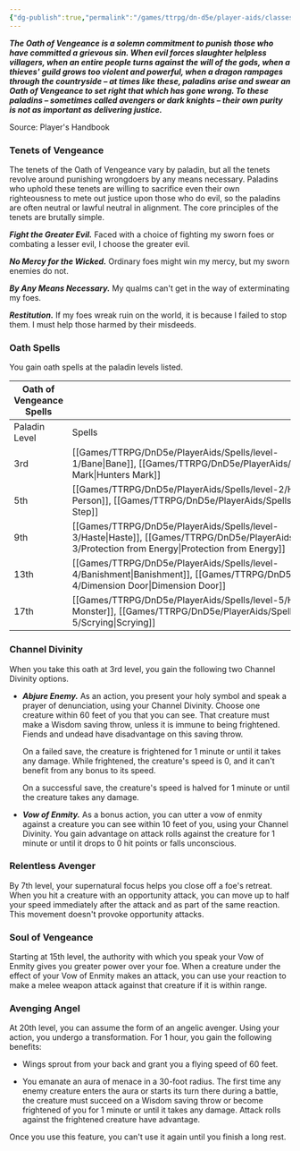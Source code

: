 ```yaml
---
{"dg-publish":true,"permalink":"/games/ttrpg/dn-d5e/player-aids/classes/class-specialisations/paladin-oath-of-vengeance/","tags":["TTRPG/DND/5e"]}
---
```



**_The Oath of Vengeance is a solemn commitment to punish those who have committed a grievous sin. When evil forces slaughter helpless villagers, when an entire people turns against the will of the gods, when a thieves' guild grows too violent and powerful, when a dragon rampages through the countryside – at times like these, paladins arise and swear an Oath of Vengeance to set right that which has gone wrong. To these paladins – sometimes called avengers or dark knights – their own purity is not as important as delivering justice._**

Source: Player's Handbook

### Tenets of Vengeance

The tenets of the Oath of Vengeance vary by paladin, but all the tenets revolve around punishing wrongdoers by any means necessary. Paladins who uphold these tenets are willing to sacrifice even their own righteousness to mete out justice upon those who do evil, so the paladins are often neutral or lawful neutral in alignment. The core principles of the tenets are brutally simple.

**_Fight the Greater Evil._** Faced with a choice of fighting my sworn foes or combating a lesser evil, I choose the greater evil.

**_No Mercy for the Wicked._** Ordinary foes might win my mercy, but my sworn enemies do not.

**_By Any Means Necessary._** My qualms can't get in the way of exterminating my foes.

**_Restitution._** If my foes wreak ruin on the world, it is because I failed to stop them. I must help those harmed by their misdeeds.

### Oath Spells

You gain oath spells at the paladin levels listed.

|Oath of Vengeance Spells|   |
|---|---|
|Paladin Level|Spells|
|3rd|[[Games/TTRPG/DnD5e/PlayerAids/Spells/level-1/Bane\|Bane]], [[Games/TTRPG/DnD5e/PlayerAids/Spells/level-1/Hunters Mark\|Hunters Mark]]|
|5th|[[Games/TTRPG/DnD5e/PlayerAids/Spells/level-2/Hold Person\|Hold Person]], [[Games/TTRPG/DnD5e/PlayerAids/Spells/level-2/Misty Step\|Misty Step]]|
|9th|[[Games/TTRPG/DnD5e/PlayerAids/Spells/level-3/Haste\|Haste]], [[Games/TTRPG/DnD5e/PlayerAids/Spells/level-3/Protection from Energy\|Protection from Energy]]|
|13th|[[Games/TTRPG/DnD5e/PlayerAids/Spells/level-4/Banishment\|Banishment]], [[Games/TTRPG/DnD5e/PlayerAids/Spells/level-4/Dimension Door\|Dimension Door]]|
|17th|[[Games/TTRPG/DnD5e/PlayerAids/Spells/level-5/Hold Monster\|Hold Monster]], [[Games/TTRPG/DnD5e/PlayerAids/Spells/level-5/Scrying\|Scrying]]|

### Channel Divinity

When you take this oath at 3rd level, you gain the following two Channel Divinity options.

- **_Abjure Enemy._** As an action, you present your holy symbol and speak a prayer of denunciation, using your Channel Divinity. Choose one creature within 60 feet of you that you can see. That creature must make a Wisdom saving throw, unless it is immune to being frightened. Fiends and undead have disadvantage on this saving throw.  
      
    On a failed save, the creature is frightened for 1 minute or until it takes any damage. While frightened, the creature's speed is 0, and it can't benefit from any bonus to its speed.  
      
    On a successful save, the creature's speed is halved for 1 minute or until the creature takes any damage.

- **_Vow of Enmity._** As a bonus action, you can utter a vow of enmity against a creature you can see within 10 feet of you, using your Channel Divinity. You gain advantage on attack rolls against the creature for 1 minute or until it drops to 0 hit points or falls unconscious.

### Relentless Avenger

By 7th level, your supernatural focus helps you close off a foe's retreat. When you hit a creature with an opportunity attack, you can move up to half your speed immediately after the attack and as part of the same reaction. This movement doesn't provoke opportunity attacks.

### Soul of Vengeance

Starting at 15th level, the authority with which you speak your Vow of Enmity gives you greater power over your foe. When a creature under the effect of your Vow of Enmity makes an attack, you can use your reaction to make a melee weapon attack against that creature if it is within range.

### Avenging Angel

At 20th level, you can assume the form of an angelic avenger. Using your action, you undergo a transformation. For 1 hour, you gain the following benefits:

- Wings sprout from your back and grant you a flying speed of 60 feet.

- You emanate an aura of menace in a 30-foot radius. The first time any enemy creature enters the aura or starts its turn there during a battle, the creature must succeed on a Wisdom saving throw or become frightened of you for 1 minute or until it takes any damage. Attack rolls against the frightened creature have advantage.

Once you use this feature, you can't use it again until you finish a long rest.

